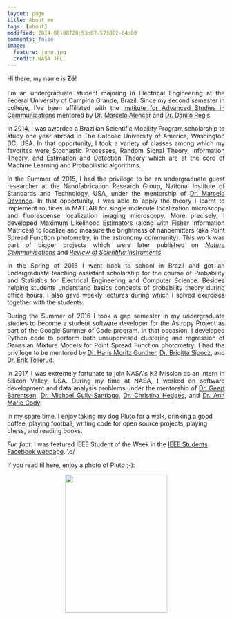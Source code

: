 ```yaml
---
layout: page
title: About me
tags: [about]
modified: 2014-08-08T20:53:07.573882-04:00
comments: false
image:
  feature: juno.jpg
  credit: NASA JPL.
---
```

<p style='text-align: justify;'>
Hi there, my name is <b>Zé</b>!
<br><br>
I'm an undergraduate student majoring in Electrical Engineering at the Federal University of
Campina Grande, Brazil. Since my second semester in college, I've been affiliated with the
<a href="https://www.iecom.org.br">Institute for Advanced Studies in Communications</a> mentored by
<a href="https://scholar.google.com.br/citations?user=NBSmPdAAAAAJ&hl=en">Dr. Marcelo Alencar</a>
and <u>Dr. Danilo Regis</u>.
</p>

<p style='text-align: justify;'>
In 2014, I was awarded a Brazilian Scientific Mobility Program scholarship to study one year abroad
in The Catholic University of America, Washington DC, USA. In that opportunity, I took a variety
of classes among which my favorites were Stochastic Processes, Random Signal Theory, Information
Theory, and Estimation and Detection Theory which are at the core of Machine Learning and
Probabilistic algorithms.
</p>

<p style='text-align: justify;'>
In the Summer of 2015, I had the privilege to be an undergraduate guest researcher at the
Nanofabrication Research Group, National Institute of Standards and Technology, USA, under
the mentorship of
<a href="https://www.nist.gov/people/marcelo-davanco">Dr. Marcelo Davanço</a>.
In that opportunity, I was able to apply the theory
I learnt to implement routines in MATLAB for single molecule localization microscopy and
fluorescense localization imaging microscopy.
More precisely, I developed Maximum Likelihood Estimators (along with Fisher Information Matrices)
to localize and measure the brightness of nanoemitters (aka Point Spread Function photometry, in the
astronomy community). This work was part of bigger projects which were later published
on <a href="https://www.nature.com/articles/s41467-017-00987-6.pdf"><i>Nature Communications</i></a>
and <a href="http://aip.scitation.org/doi/full/10.1063/1.4976578"><i>Review of Scientific Instruments</i></a>.
</p>

<p style='text-align: justify;'>
In the Spring of 2016 I went back to school in Brazil and got an undergraduate teaching assistant
scholarship for the course of Probability and Statistics for Electrical Engineering and
Computer Science. Besides helping students understand basics concepts of probability theory
during office hours, I also gave weekly lectures during which I solved exercises together with
the students.
</p>

<p style='text-align: justify;'>
During the Summer of 2016 I took a gap semester in my undergraduate studies to become a student
software developer for the Astropy Project as part of the Google Summer of Code program.
In that occasion, I developed Python code to perform both unsupervised clustering and regression
of Gaussian Mixture Models for Point Spread Function photometry. I had the privilege to be
mentored by
<a href="http://space.mit.edu/~guenther/">Dr. Hans Moritz Gunther</a>,
<a href="https://github.com/bsipocz">Dr. Brigitta Sipocz</a>, and
<a href="http://www.stsci.edu/~etollerud/">Dr. Erik Tollerud</a>.
</p>

<p style='text-align: justify;'>
In 2017, I was extremely fortunate to join NASA's K2 Mission as an intern
in Silicon Valley, USA. During my time at NASA, I worked on software development and
data analysis problems under the mentorship of <a href="http://geert.io">Dr. Geert Barentsen</a>,
<a href="http://gully.github.io">Dr. Michael Gully-Santiago</a>,
<a href="https://christinasupportsscience.blogspot.com">Dr. Christina Hedges</a>,
and
<a href="http://annmariecody.com">Dr. Ann Marie Cody</a>.
</p>

In my spare time, I enjoy taking my dog Pluto for a walk, drinking
a good coffee, playing football, writing code for open source projects,
playing chess, and reading books.

<i>Fun fact</i>: I was featured IEEE Student of the Week in the
<a href="https://www.facebook.com/IEEEStudents/photos/a.285696968155912.70076.236454509746825/769475893111348/?type=1&theater">IEEE Students Facebook webpage</a>. \o/

If you read til here, enjoy a photo of Pluto ;-):
<br>
<center><img src="../images/pluto/pluto.jpg" style="width:237px;height:320px;"></center>
